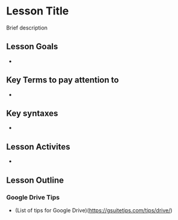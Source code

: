 # Lesson Title
Brief description
## Lesson Goals
- 
## Key Terms to pay attention to
- 
## Key syntaxes
- 
## Lesson Activites
- 
## Lesson Outline
### Google Drive Tips
- (List of tips for Google Drive)(https://gsuitetips.com/tips/drive/)